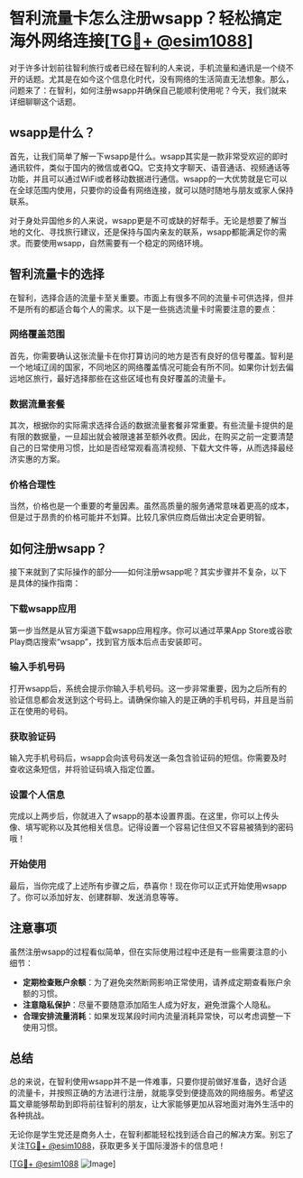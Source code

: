 # 智利流量卡怎么注册wsapp？轻松搞定海外网络连接[[TG💪+ @esim1088](https://t.me/s/esim1088)]

对于许多计划前往智利旅行或者已经在智利的人来说，手机流量和通讯是一个绕不开的话题。尤其是在如今这个信息化时代，没有网络的生活简直无法想象。那么，问题来了：在智利，如何注册wsapp并确保自己能顺利使用呢？今天，我们就来详细聊聊这个话题。

## wsapp是什么？

首先，让我们简单了解一下wsapp是什么。wsapp其实是一款非常受欢迎的即时通讯软件，类似于国内的微信或者QQ。它支持文字聊天、语音通话、视频通话等功能，并且可以通过WiFi或者移动数据进行通信。wsapp的一大优势就是它可以在全球范围内使用，只要你的设备有网络连接，就可以随时随地与朋友或家人保持联系。

对于身处异国他乡的人来说，wsapp更是不可或缺的好帮手。无论是想要了解当地的文化、寻找旅行建议，还是保持与国内亲友的联系，wsapp都能满足你的需求。而要使用wsapp，自然需要有一个稳定的网络环境。

## 智利流量卡的选择

在智利，选择合适的流量卡至关重要。市面上有很多不同的流量卡可供选择，但并不是所有的都适合每个人的需求。以下是一些挑选流量卡时需要注意的要点：

### 网络覆盖范围

首先，你需要确认这张流量卡在你打算访问的地方是否有良好的信号覆盖。智利是一个地域辽阔的国家，不同地区的网络覆盖情况可能会有所不同。如果你计划去偏远地区旅行，最好选择那些在这些区域也有良好覆盖的流量卡。

### 数据流量套餐

其次，根据你的实际需求选择合适的数据流量套餐非常重要。有些流量卡提供的是有限的数据量，一旦超出就会被限速甚至额外收费。因此，在购买之前一定要清楚自己的日常使用习惯，比如是否经常观看高清视频、下载大文件等，从而选择最经济实惠的方案。

### 价格合理性

当然，价格也是一个重要的考量因素。虽然高质量的服务通常意味着更高的成本，但是过于昂贵的价格可能并不划算。比较几家供应商后做出决定会更明智。

## 如何注册wsapp？

接下来就到了实际操作的部分——如何注册wsapp呢？其实步骤并不复杂，以下是具体的操作指南：

### 下载wsapp应用

第一步当然是从官方渠道下载wsapp应用程序。你可以通过苹果App Store或谷歌Play商店搜索“wsapp”，找到官方版本后点击安装即可。

### 输入手机号码

打开wsapp后，系统会提示你输入手机号码。这一步非常重要，因为之后所有的验证信息都会发送到这个号码上。请确保你输入的是正确的手机号码，并且是当前正在使用的号码。

### 获取验证码

输入完手机号码后，wsapp会向该号码发送一条包含验证码的短信。你需要及时查收这条短信，并将验证码填入指定位置。

### 设置个人信息

完成以上两步后，你就进入了wsapp的基本设置界面。在这里，你可以上传头像、填写昵称以及其他相关信息。记得设置一个容易记住但又不容易被猜到的密码哦！

### 开始使用

最后，当你完成了上述所有步骤之后，恭喜你！现在你可以正式开始使用wsapp了。你可以添加好友、创建群聊、发送消息等等。

## 注意事项

虽然注册wsapp的过程看似简单，但在实际使用过程中还是有一些需要注意的小细节：

- **定期检查账户余额**：为了避免突然断网影响正常使用，请养成定期查看账户余额的习惯。
- **注意隐私保护**：尽量不要随意添加陌生人成为好友，避免泄露个人隐私。
- **合理安排流量消耗**：如果发现某段时间内流量消耗异常快，可以考虑调整一下使用习惯。

## 总结

总的来说，在智利使用wsapp并不是一件难事，只要你提前做好准备，选好合适的流量卡，并按照正确的方法进行注册，就能享受到便捷高效的网络服务。希望这篇文章能够帮助到即将前往智利的朋友，让大家能够更加从容地面对海外生活中的各种挑战。

无论你是学生党还是商务人士，在智利都能轻松找到适合自己的解决方案。别忘了关注[TG💪+ @esim1088](https://t.me/s/esim1088)，获取更多关于国际漫游卡的信息吧！

[[TG💪+ @esim1088](https://t.me/s/esim1088) ![Image](https://i.postimg.cc/4NQfJmqS/Snipaste-2025-05-13-00-14-12.png)]